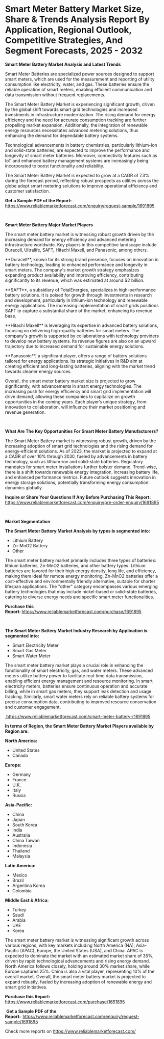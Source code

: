 <p><h1>Smart Meter Battery Market Size, Share & Trends Analysis Report By Application, Regional Outlook, Competitive Strategies, And Segment Forecasts, 2025 - 2032</h1></p><p><strong>Smart Meter Battery Market Analysis and Latest Trends</strong></p>
<p><p>Smart Meter Batteries are specialized power sources designed to support smart meters, which are used for the measurement and reporting of utility consumption like electricity, water, and gas. These batteries ensure the reliable operation of smart meters, enabling efficient communication and data transmission without frequent replacements.</p><p>The Smart Meter Battery Market is experiencing significant growth, driven by the global shift towards smart grid technologies and increased investments in infrastructure modernization. The rising demand for energy efficiency and the need for accurate consumption tracking are further propelling market expansion. Additionally, the integration of renewable energy resources necessitates advanced metering solutions, thus enhancing the demand for dependable battery systems.</p><p>Technological advancements in battery chemistries, particularly lithium-ion and solid-state batteries, are expected to improve the performance and longevity of smart meter batteries. Moreover, connectivity features such as IoT and enhanced battery management systems are increasingly being incorporated to boost functionality and reliability.</p><p>The Smart Meter Battery Market is expected to grow at a CAGR of 7.3% during the forecast period, reflecting robust prospects as utilities across the globe adopt smart metering solutions to improve operational efficiency and customer satisfaction.</p></p>
<p><strong>Get a Sample PDF of the Report:&nbsp;</strong> <a href="https://www.reliablemarketforecast.com/enquiry/request-sample/1691895?utm_campaign=2300&utm_medium=2&utm_source=Github&utm_content=ia&utm_term=27032025&utm_id=smart-meter-battery">https://www.reliablemarketforecast.com/enquiry/request-sample/1691895</a></p>
<p>&nbsp;</p>
<p><strong>Smart Meter Battery Major Market Players</strong></p>
<p><p>The smart meter battery market is witnessing robust growth driven by the increasing demand for energy efficiency and advanced metering infrastructure worldwide. Key players in this competitive landscape include Duracell, Ultralife, SAFT, Hitachi Maxell, and Panasonic, among others.</p><p>**Duracell**, known for its strong brand presence, focuses on innovation in battery technology, leading to enhanced performance and longevity in smart meters. The company's market growth strategy emphasizes expanding product availability and improving efficiency, contributing significantly to its revenue, which was estimated at around $2 billion.</p><p>**SAFT**, a subsidiary of TotalEnergies, specializes in high-performance battery solutions. It is poised for growth through investments in research and development, particularly in lithium-ion technology and renewable energy applications. The increasing implementation of smart grids positions SAFT to capture a substantial share of the market, enhancing its revenue base.</p><p>**Hitachi Maxell** is leveraging its expertise in advanced battery solutions, focusing on delivering high-quality batteries for smart meters. The company's growth is supported by collaborations with technology providers to develop new battery systems. Its revenue figures are also on an upward trajectory due to increased demand for sustainable energy solutions.</p><p>**Panasonic**, a significant player, offers a range of battery solutions tailored for energy applications. Its strategic initiatives in R&D aim at creating efficient and long-lasting batteries, aligning with the market trend towards cleaner energy sources.</p><p>Overall, the smart meter battery market size is projected to grow significantly, with advancements in smart energy technologies. The increasing push for energy efficiency and smart grid implementation will drive demand, allowing these companies to capitalize on growth opportunities in the coming years. Each player’s unique strategy, from innovation to collaboration, will influence their market positioning and revenue generation.</p></p>
<p>&nbsp;</p>
<p><strong>What Are The Key Opportunities For Smart Meter Battery Manufacturers?</strong></p>
<p><p>The Smart Meter Battery market is witnessing robust growth, driven by the increasing adoption of smart grid technologies and the rising demand for energy-efficient solutions. As of 2023, the market is projected to expand at a CAGR of over 10% through 2030, fueled by advancements in battery technology, such as lithium-ion and solid-state batteries. Regulatory mandates for smart meter installations further bolster demand. Trend-wise, there is a shift towards renewable energy integration, increasing battery life, and enhanced performance metrics. Future outlook suggests innovation in energy storage solutions, potentially transforming energy consumption dynamics globally.</p></p>
<p><strong>Inquire or Share Your Questions If Any Before Purchasing This Report:</strong> <a href="https://www.reliablemarketforecast.com/enquiry/pre-order-enquiry/1691895?utm_campaign=2300&utm_medium=2&utm_source=Github&utm_content=ia&utm_term=27032025&utm_id=smart-meter-battery">https://www.reliablemarketforecast.com/enquiry/pre-order-enquiry/1691895</a></p>
<p>&nbsp;</p>
<p><strong>Market Segmentation</strong></p>
<p><strong>The Smart Meter Battery Market Analysis by types is segmented into:</strong></p>
<p><ul><li>Lithium Battery</li><li>Zn-MnO2 Battery</li><li>Other</li></ul></p>
<p><p>The smart meter battery market primarily includes three types of batteries: lithium batteries, Zn-MnO2 batteries, and other battery types. Lithium batteries are favored for their high energy density, long life, and efficiency, making them ideal for remote energy monitoring. Zn-MnO2 batteries offer a cost-effective and environmentally friendly alternative, suitable for shorter lifespan applications. The "other" category encompasses various emerging battery technologies that may include nickel-based or solid-state batteries, catering to diverse energy needs and specific smart meter functionalities.</p></p>
<p><strong>Purchase this Report:&nbsp;</strong><a href="https://www.reliablemarketforecast.com/purchase/1691895?utm_campaign=2300&utm_medium=2&utm_source=Github&utm_content=ia&utm_term=27032025&utm_id=smart-meter-battery">https://www.reliablemarketforecast.com/purchase/1691895</a></p>
<p>&nbsp;</p>
<p><strong>The Smart Meter Battery Market Industry Research by Application is segmented into:</strong></p>
<p><ul><li>Smart Electricity Meter</li><li>Smart Gas Meter</li><li>Smart Water Meter</li></ul></p>
<p><p>The smart meter battery market plays a crucial role in enhancing the functionality of smart electricity, gas, and water meters. These advanced meters utilize battery power to facilitate real-time data transmission, enabling efficient energy management and resource monitoring. In smart electricity meters, batteries ensure continuous operation and accurate billing, while in smart gas meters, they support leak detection and usage tracking. Similarly, smart water meters rely on reliable battery systems for precise consumption data, contributing to improved resource conservation and customer engagement.</p></p>
<p><a href="https://www.reliablemarketforecast.com/smart-meter-battery-r1691895?utm_campaign=2300&utm_medium=2&utm_source=Github&utm_content=ia&utm_term=27032025&utm_id=smart-meter-battery">&nbsp;https://www.reliablemarketforecast.com/smart-meter-battery-r1691895</a></p>
<p><strong>In terms of Region, the Smart Meter Battery Market Players available by Region are:</strong></p>
<p>
    <p> <strong> North America: </strong>
        <ul>
            <li>United States</li>
            <li>Canada</li>
        </ul>
        </p> 
    <p> <strong> Europe: </strong>
        <ul>
            <li>Germany</li>
            <li>France</li>
            <li>U.K.</li>
            <li>Italy</li>
            <li>Russia</li>
        </ul>
        </p> 
    <p> <strong> Asia-Pacific: </strong>
        <ul>
            <li>China</li>
            <li>Japan</li>
            <li>South Korea</li>
            <li>India</li>
            <li>Australia</li>
            <li>China Taiwan</li>
            <li>Indonesia</li>
            <li>Thailand</li>
            <li>Malaysia</li>
        </ul>
        </p> 
    <p> <strong> Latin America: </strong>
        <ul>
            <li>Mexico</li>
            <li>Brazil</li>
            <li>Argentina Korea</li>
            <li>Colombia</li>
        </ul>
        </p> 
    <p> <strong> Middle East & Africa: </strong>
        <ul>
            <li>Turkey</li>
            <li>Saudi</li>
            <li>Arabia</li>
            <li>UAE</li>
            <li>Korea</li>
        </ul>
    </p>
    </p>
<p><p>The smart meter battery market is witnessing significant growth across various regions, with key markets including North America (NA), Asia-Pacific (APAC), Europe, the United States (USA), and China. APAC is expected to dominate the market with an estimated market share of 35%, driven by rapid technological advancements and rising energy demand. North America follows closely, holding around 30% market share, while Europe captures 25%. China is also a vital player, representing 10% of the overall market. Overall, the smart meter battery market is projected to expand robustly, fueled by increasing adoption of renewable energy and smart grid initiatives.</p></p>
<p><strong>Purchase this Report: </strong><a href="https://www.reliablemarketforecast.com/purchase/1691895?utm_campaign=2300&utm_medium=2&utm_source=Github&utm_content=ia&utm_term=27032025&utm_id=smart-meter-battery">https://www.reliablemarketforecast.com/purchase/1691895</a></p>
<p>&nbsp;<strong>Get a Sample PDF of the Report:&nbsp;&nbsp;</strong><a href="https://www.reliablemarketforecast.com/enquiry/request-sample/1691895?utm_campaign=2300&utm_medium=2&utm_source=Github&utm_content=ia&utm_term=27032025&utm_id=smart-meter-battery">https://www.reliablemarketforecast.com/enquiry/request-sample/1691895</a></p>
<p><strong></strong></p>
<p>Check more reports on <a href="https://www.reliablemarketforecast.com/?utm_campaign=2300&utm_medium=2&utm_source=Github&utm_content=ia&utm_term=27032025&utm_id=smart-meter-battery">https://www.reliablemarketforecast.com/</a></p>